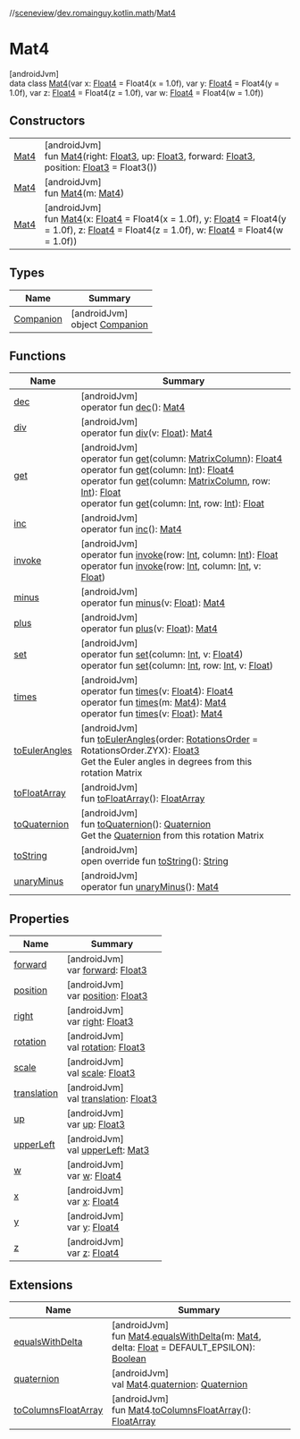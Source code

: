 //[sceneview](../../../index.md)/[dev.romainguy.kotlin.math](../index.md)/[Mat4](index.md)

# Mat4

[androidJvm]\
data class [Mat4](index.md)(var x: [Float4](../-float4/index.md) = Float4(x = 1.0f), var y: [Float4](../-float4/index.md) = Float4(y = 1.0f), var z: [Float4](../-float4/index.md) = Float4(z = 1.0f), var w: [Float4](../-float4/index.md) = Float4(w = 1.0f))

## Constructors

| | |
|---|---|
| [Mat4](-mat4.md) | [androidJvm]<br>fun [Mat4](-mat4.md)(right: [Float3](../-float3/index.md), up: [Float3](../-float3/index.md), forward: [Float3](../-float3/index.md), position: [Float3](../-float3/index.md) = Float3()) |
| [Mat4](-mat4.md) | [androidJvm]<br>fun [Mat4](-mat4.md)(m: [Mat4](index.md)) |
| [Mat4](-mat4.md) | [androidJvm]<br>fun [Mat4](-mat4.md)(x: [Float4](../-float4/index.md) = Float4(x = 1.0f), y: [Float4](../-float4/index.md) = Float4(y = 1.0f), z: [Float4](../-float4/index.md) = Float4(z = 1.0f), w: [Float4](../-float4/index.md) = Float4(w = 1.0f)) |

## Types

| Name | Summary |
|---|---|
| [Companion](-companion/index.md) | [androidJvm]<br>object [Companion](-companion/index.md) |

## Functions

| Name | Summary |
|---|---|
| [dec](dec.md) | [androidJvm]<br>operator fun [dec](dec.md)(): [Mat4](index.md) |
| [div](div.md) | [androidJvm]<br>operator fun [div](div.md)(v: [Float](https://kotlinlang.org/api/latest/jvm/stdlib/kotlin/-float/index.html)): [Mat4](index.md) |
| [get](get.md) | [androidJvm]<br>operator fun [get](get.md)(column: [MatrixColumn](../-matrix-column/index.md)): [Float4](../-float4/index.md)<br>operator fun [get](get.md)(column: [Int](https://kotlinlang.org/api/latest/jvm/stdlib/kotlin/-int/index.html)): [Float4](../-float4/index.md)<br>operator fun [get](get.md)(column: [MatrixColumn](../-matrix-column/index.md), row: [Int](https://kotlinlang.org/api/latest/jvm/stdlib/kotlin/-int/index.html)): [Float](https://kotlinlang.org/api/latest/jvm/stdlib/kotlin/-float/index.html)<br>operator fun [get](get.md)(column: [Int](https://kotlinlang.org/api/latest/jvm/stdlib/kotlin/-int/index.html), row: [Int](https://kotlinlang.org/api/latest/jvm/stdlib/kotlin/-int/index.html)): [Float](https://kotlinlang.org/api/latest/jvm/stdlib/kotlin/-float/index.html) |
| [inc](inc.md) | [androidJvm]<br>operator fun [inc](inc.md)(): [Mat4](index.md) |
| [invoke](invoke.md) | [androidJvm]<br>operator fun [invoke](invoke.md)(row: [Int](https://kotlinlang.org/api/latest/jvm/stdlib/kotlin/-int/index.html), column: [Int](https://kotlinlang.org/api/latest/jvm/stdlib/kotlin/-int/index.html)): [Float](https://kotlinlang.org/api/latest/jvm/stdlib/kotlin/-float/index.html)<br>operator fun [invoke](invoke.md)(row: [Int](https://kotlinlang.org/api/latest/jvm/stdlib/kotlin/-int/index.html), column: [Int](https://kotlinlang.org/api/latest/jvm/stdlib/kotlin/-int/index.html), v: [Float](https://kotlinlang.org/api/latest/jvm/stdlib/kotlin/-float/index.html)) |
| [minus](minus.md) | [androidJvm]<br>operator fun [minus](minus.md)(v: [Float](https://kotlinlang.org/api/latest/jvm/stdlib/kotlin/-float/index.html)): [Mat4](index.md) |
| [plus](plus.md) | [androidJvm]<br>operator fun [plus](plus.md)(v: [Float](https://kotlinlang.org/api/latest/jvm/stdlib/kotlin/-float/index.html)): [Mat4](index.md) |
| [set](set.md) | [androidJvm]<br>operator fun [set](set.md)(column: [Int](https://kotlinlang.org/api/latest/jvm/stdlib/kotlin/-int/index.html), v: [Float4](../-float4/index.md))<br>operator fun [set](set.md)(column: [Int](https://kotlinlang.org/api/latest/jvm/stdlib/kotlin/-int/index.html), row: [Int](https://kotlinlang.org/api/latest/jvm/stdlib/kotlin/-int/index.html), v: [Float](https://kotlinlang.org/api/latest/jvm/stdlib/kotlin/-float/index.html)) |
| [times](times.md) | [androidJvm]<br>operator fun [times](times.md)(v: [Float4](../-float4/index.md)): [Float4](../-float4/index.md)<br>operator fun [times](times.md)(m: [Mat4](index.md)): [Mat4](index.md)<br>operator fun [times](times.md)(v: [Float](https://kotlinlang.org/api/latest/jvm/stdlib/kotlin/-float/index.html)): [Mat4](index.md) |
| [toEulerAngles](to-euler-angles.md) | [androidJvm]<br>fun [toEulerAngles](to-euler-angles.md)(order: [RotationsOrder](../-rotations-order/index.md) = RotationsOrder.ZYX): [Float3](../-float3/index.md)<br>Get the Euler angles in degrees from this rotation Matrix |
| [toFloatArray](to-float-array.md) | [androidJvm]<br>fun [toFloatArray](to-float-array.md)(): [FloatArray](https://kotlinlang.org/api/latest/jvm/stdlib/kotlin/-float-array/index.html) |
| [toQuaternion](to-quaternion.md) | [androidJvm]<br>fun [toQuaternion](to-quaternion.md)(): [Quaternion](../-quaternion/index.md)<br>Get the [Quaternion](../-quaternion/index.md) from this rotation Matrix |
| [toString](to-string.md) | [androidJvm]<br>open override fun [toString](to-string.md)(): [String](https://kotlinlang.org/api/latest/jvm/stdlib/kotlin/-string/index.html) |
| [unaryMinus](unary-minus.md) | [androidJvm]<br>operator fun [unaryMinus](unary-minus.md)(): [Mat4](index.md) |

## Properties

| Name | Summary |
|---|---|
| [forward](forward.md) | [androidJvm]<br>var [forward](forward.md): [Float3](../-float3/index.md) |
| [position](position.md) | [androidJvm]<br>var [position](position.md): [Float3](../-float3/index.md) |
| [right](right.md) | [androidJvm]<br>var [right](right.md): [Float3](../-float3/index.md) |
| [rotation](rotation.md) | [androidJvm]<br>val [rotation](rotation.md): [Float3](../-float3/index.md) |
| [scale](scale.md) | [androidJvm]<br>val [scale](scale.md): [Float3](../-float3/index.md) |
| [translation](translation.md) | [androidJvm]<br>val [translation](translation.md): [Float3](../-float3/index.md) |
| [up](up.md) | [androidJvm]<br>var [up](up.md): [Float3](../-float3/index.md) |
| [upperLeft](upper-left.md) | [androidJvm]<br>val [upperLeft](upper-left.md): [Mat3](../-mat3/index.md) |
| [w](w.md) | [androidJvm]<br>var [w](w.md): [Float4](../-float4/index.md) |
| [x](x.md) | [androidJvm]<br>var [x](x.md): [Float4](../-float4/index.md) |
| [y](y.md) | [androidJvm]<br>var [y](y.md): [Float4](../-float4/index.md) |
| [z](z.md) | [androidJvm]<br>var [z](z.md): [Float4](../-float4/index.md) |

## Extensions

| Name | Summary |
|---|---|
| [equalsWithDelta](../../io.github.sceneview.math/equals-with-delta.md) | [androidJvm]<br>fun [Mat4](index.md).[equalsWithDelta](../../io.github.sceneview.math/equals-with-delta.md)(m: [Mat4](index.md), delta: [Float](https://kotlinlang.org/api/latest/jvm/stdlib/kotlin/-float/index.html) = DEFAULT_EPSILON): [Boolean](https://kotlinlang.org/api/latest/jvm/stdlib/kotlin/-boolean/index.html) |
| [quaternion](../../io.github.sceneview.math/quaternion.md) | [androidJvm]<br>val [Mat4](index.md).[quaternion](../../io.github.sceneview.math/quaternion.md): [Quaternion](../-quaternion/index.md) |
| [toColumnsFloatArray](../../io.github.sceneview.math/to-columns-float-array.md) | [androidJvm]<br>fun [Mat4](index.md).[toColumnsFloatArray](../../io.github.sceneview.math/to-columns-float-array.md)(): [FloatArray](https://kotlinlang.org/api/latest/jvm/stdlib/kotlin/-float-array/index.html) |
